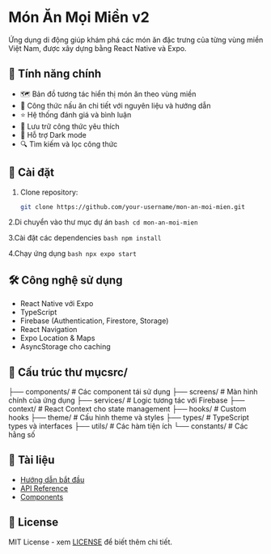 # Món Ăn Mọi Miền v2

Ứng dụng di động giúp khám phá các món ăn đặc trưng của từng vùng miền Việt Nam, được xây dựng bằng React Native và Expo.

## 📱 Tính năng chính

- 🗺️ Bản đồ tương tác hiển thị món ăn theo vùng miền
- 📖 Công thức nấu ăn chi tiết với nguyên liệu và hướng dẫn
- ⭐ Hệ thống đánh giá và bình luận
- 💾 Lưu trữ công thức yêu thích
- 🌙 Hỗ trợ Dark mode
- 🔍 Tìm kiếm và lọc công thức

## 🚀 Cài đặt

1. Clone repository:
   ```bash
   git clone https://github.com/your-username/mon-an-moi-mien.git
   ```

2.Di chuyển vào thư mục dự án
    ```bash
    cd mon-an-moi-mien
    ```

3.Cài đặt các dependencies
    ```bash
    npm install
    ```

4.Chạy ứng dụng
    ```bash
    npx expo start
    ```

## 🛠️ Công nghệ sử dụng

- React Native với Expo
- TypeScript
- Firebase (Authentication, Firestore, Storage)
- React Navigation
- Expo Location & Maps
- AsyncStorage cho caching

## 📁 Cấu trúc thư mụcsrc/
├── components/ # Các component tái sử dụng
├── screens/ # Màn hình chính của ứng dụng
├── services/ # Logic tương tác với Firebase
├── context/ # React Context cho state management
├── hooks/ # Custom hooks
├── theme/ # Cấu hình theme và styles
├── types/ # TypeScript types và interfaces
├── utils/ # Các hàm tiện ích
└── constants/ # Các hằng số

## 📖 Tài liệu

- [Hướng dẫn bắt đầu](docs/guides/getting-started.md)
- [API Reference](docs/api/)
- [Components](docs/components/)

## 📄 License

MIT License - xem [LICENSE](LICENSE) để biết thêm chi tiết.